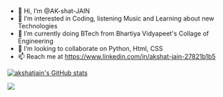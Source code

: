 - 👋 Hi, I’m @AK-shat-JAIN
- 👀 I’m interested in Coding, listening Music and Learning about new Technologies 
- 🌱 I’m currently doing BTech from Bhartiya Vidyapeet's Collage of Engineering
- 💞️ I’m looking to collaborate on Python, Html, CSS
- 📫 Reach me at https://www.linkedin.com/in/akshat-jain-27821b1b5 

[![akshatjain's GitHub stats](https://stats.quine.sh/akshatjain/github)](https://quine.sh)

[![](https://visitcount.itsvg.in/api?id=AK-shat-JAIN&label=Profile%20Views&color=12&icon=3&pretty=false)](https://visitcount.itsvg.in)
